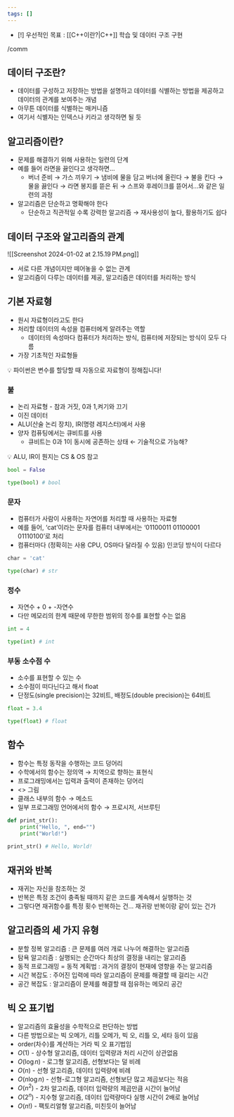```yaml
---
tags: []
---
```


- [!] 우선적인 목표 : [[C++이란?|C++]] 학습 및 데이터 구조 구현

/comm
## 데이터 구조란?

- 데이터를 구성하고 저장하는 방법을 설명하고 데이터를 식별하는 방법을 제공하고 데이터의 관계를 보여주는 개념
- 아무튼 데이터를 식별하는 매커니즘
- 여기서 식별자는 인덱스나 키라고 생각하면 될 듯

## 알고리즘이란?

- 문제를 해결하기 위해 사용하는 일련의 단계
- 예를 들어 라면을 끓인다고 생각하면…
    - 버너 준비 → 가스 끼우기 → 냄비에 물을 담고 버너에 올린다 → 불을 킨다 → 물을 끓인다 → 라면 봉지를 뜯은 뒤 → 스프와 후레이크를 뜯어서…와 같은 일련의 과정
- 알고리즘은 단순하고 명확해야 한다
    - 단순하고 직관적일 수록 강력한 알고리즘 → 재사용성이 높다, 활용하기도 쉽다

## 데이터 구조와 알고리즘의 관계

![[Screenshot 2024-01-02 at 2.15.19 PM.png]]
- 서로 다른 개념이지만 떼어놓을 수 없는 관계
- 알고리즘이 다루는 데이터를 제공, 알고리즘은 데이터를 처리하는 방식

## 기본 자료형

- 원시 자료형이라고도 한다
- 처리할 데이터의 속성을 컴퓨터에게 알려주는 역할
    - 데이터의 속성마다 컴퓨터가 처리하는 방식, 컴퓨터에 저장되는 방식이 모두 다름
- 가장 기초적인 자료형들

<aside> 💡 파이썬은 변수를 할당할 때 자동으로 자료형이 정해집니다!

</aside>

### 불

- 논리 자료형 - 참과 거짓, 0과 1,켜기와 끄기
- 이진 데이터
- ALU(산술 논리 장치), IR(명령 레지스터)에서 사용
- 양자 컴퓨팅에서는 큐비트를 사용
    - 큐비트는 0과 1이 동시에 공존하는 상태 ← 기술적으로 가능해?

<aside> 💡 ALU, IR이 뭔지는 CS & OS 참고

</aside>

```python
bool = False

type(bool) # bool
```

### 문자

- 컴퓨터가 사람이 사용하는 자연어를 처리할 때 사용하는 자료형
- 예를 들어, ‘cat’이라는 문자를 컴퓨터 내부에서는 ‘01100011 01100001 01110100’로 처리
- 컴퓨터마다 (정확히는 사용 CPU, OS마다 달라질 수 있음) 인코딩 방식이 다르다

```python
char = 'cat'

type(char) # str
```

### 정수

- 자연수 + 0 + -자연수
- 다만 메모리의 한계 때문에 무한한 범위의 정수를 표현할 수는 없음

```python
int = 4

type(int) # int
```

### 부동 소수점 수

- 소수를 표현할 수 있는 수
- 소수점이 떠다닌다고 해서 float
- 단정도(single precision)는 32비트, 배정도(double precision)는 64비트

```python
float = 3.4

type(float) # float
```

## 함수

- 함수는 특정 동작을 수행하는 코드 덩어리
- 수학에서의 함수는 정의역 → 치역으로 향하는 표현식
- 프로그래밍에서는 입력과 출력이 존재하는 덩어리
- <> 그림
- 클래스 내부의 함수 → 메소드
- 일부 프로그래밍 언어에서의 함수 → 프로시저, 서브루틴

```python
def print_str():
    print("Hello, ", end="")
    print("World!")
    
print_str() # Hello, World!
```

## 재귀와 반복

- 재귀는 자신을 참조하는 것
- 반복은 특정 조건이 충족될 때까지 같은 코드를 계속해서 실행하는 것
- 그렇다면 재귀함수를 특정 횟수 반복하는 건… 재귀랑 반복이랑 같이 있는 건가

## 알고리즘의 세 가지 유형

- 분할 정복 알고리즘 : 큰 문제를 여러 개로 나누어 해결하는 알고리즘
- 탐욕 알고리즘 : 실행되는 순간마다 최상의 결정을 내리는 알고리즘
- 동적 프로그래밍 = 동적 계획법 : 과거의 결정이 현재에 영향을 주는 알고리즘
- 시간 복잡도 : 주어진 입력에 따라 알고리즘이 문제를 해결할 때 걸리는 시간
- 공간 복잡도 : 알고리즘이 문제를 해결할 때 점유하는 메모리 공간

## 빅 오 표기법

- 알고리즘의 효율성을 수학적으로 판단하는 방법
- 다른 방법으로는 빅 오메가, 리틀 오메가, 빅 오, 리틀 오, 세타 등이 있음
- order(차수)를 계산하는 거라 빅 오 표기법임
- $O(1)$ - 상수형 알고리즘, 데이터 입력량과 처리 시간이 상관없음
- $O(\log n)$ - 로그형 알고리즘, 선형보다는 덜 비례
- $O(n)$ - 선형 알고리즘, 데이터 입력량에 비례
- $O(n\log n)$ - 선형-로그형 알고리즘, 선형보단 많고 제곱보다는 적음
- $O(n^2)$ - 2차 알고리즘, 데이터 입력량의 제곱만큼 시간이 늘어남
- $O(2^n)$ - 지수형 알고리즘, 데이터 입력량마다 실행 시간이 2배로 늘어남
- $O(n!)$ - 팩토리얼형 알고리즘, 미친듯이 늘어남